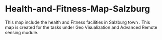 # Health-and-Fitness-Map-Salzburg
This map include the health and Fitness facilities in Salzburg town . This map is created for the tasks under Geo Visualization and Advanced Remote sensing module.
